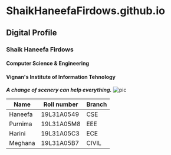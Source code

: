 # ShaikHaneefaFirdows.github.io

  ## Digital Profile 
  ### Shaik Haneefa Firdows 
  #### Computer Science & Engineering 
  #### Vignan's Institute of Information Tehnology 
  
  ***A change of scenery can help everything.***
  ![pic](https://thumbs.dreamstime.com/b/beautiful-autumn-scenery-park-beautiful-autumn-scenery-park-outdoor-photography-sunrise-light-101482086.jpg)
 
  
  |Name|Roll number|Branch|
  |-----|-----------|------|
  |Haneefa|19L31A0549|CSE|
  |Purnima|19L31A05M8|EEE|
  |Harini|19L31A05C3|ECE|
  Meghana|19L31A05B7|CIVIL|
  
